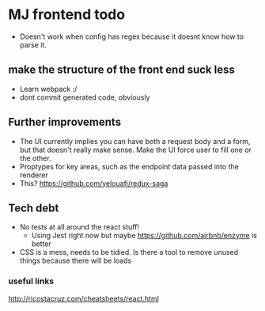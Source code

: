 # MJ frontend todo

- Doesn't work when config has regex because it doesnt know how to parse it.

## make the structure of the front end suck less
- Learn webpack :/
- dont commit generated code, obviously

## Further improvements
- The UI currently implies you can have both a request body and a form, but that doesn't really make sense. Make the UI force user to fill one or the other.
- Proptypes for key areas, such as the endpoint data passed into the renderer
- This? https://github.com/yelouafi/redux-saga

## Tech debt
- No tests at all around the react stuff!
  - Using Jest right now but maybe https://github.com/airbnb/enzyme is better
- CSS is a mess, needs to be tidied. Is there a tool to remove unused things because there will be loads

### useful links

http://ricostacruz.com/cheatsheets/react.html
